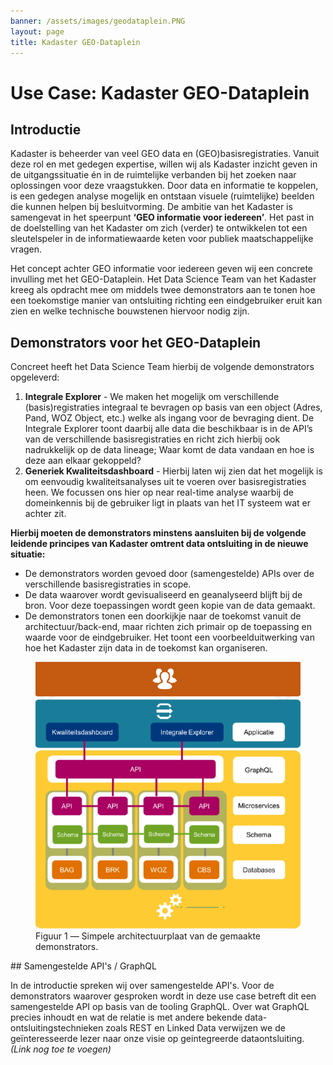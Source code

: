 ```yaml
---
banner: /assets/images/geodataplein.PNG
layout: page
title: Kadaster GEO-Dataplein
---
```

# Use Case: Kadaster GEO-Dataplein 

## Introductie

Kadaster is beheerder van veel GEO data en (GEO)basisregistraties. Vanuit deze rol en met gedegen expertise, willen wij als Kadaster inzicht
geven in de uitgangssituatie én in de ruimtelijke verbanden bij het zoeken naar oplossingen voor deze vraagstukken. Door data en informatie te koppelen, 
is een gedegen analyse mogelijk en ontstaan visuele (ruimtelijke) beelden die kunnen helpen bij besluitvorming.
De ambitie van het Kadaster is samengevat in het speerpunt **‘GEO informatie voor iedereen’**. Het past in de doelstelling
van het Kadaster om zich (verder) te ontwikkelen tot een sleutelspeler in de informatiewaarde keten voor publiek maatschappelijke vragen.

Het concept achter GEO informatie voor iedereen geven wij een concrete invulling met het GEO-Dataplein. Het Data Science Team van het Kadaster kreeg als opdracht mee
om middels twee demonstrators aan te tonen hoe een toekomstige manier van ontsluiting richting een eindgebruiker eruit kan zien en welke technische bouwstenen hiervoor nodig zijn.

## Demonstrators voor het GEO-Dataplein

Concreet heeft het Data Science Team hierbij de volgende demonstrators opgeleverd:
1. **Integrale Explorer** - We maken het mogelijk om verschillende (basis)registraties integraal te bevragen op basis van een object (Adres, Pand, WOZ Object, etc.) welke als ingang voor de bevraging dient. De Integrale Explorer toont daarbij alle data die beschikbaar is in de API’s van de verschillende basisregistraties en richt zich hierbij ook nadrukkelijk op de data lineage; Waar komt de data vandaan en hoe is deze aan elkaar gekoppeld?
2. **Generiek Kwaliteitsdashboard** - Hierbij laten wij zien dat het mogelijk is om eenvoudig kwaliteitsanalyses uit te voeren over basisregistraties heen. We focussen ons hier op near real-time analyse waarbij de domeinkennis bij de gebruiker ligt in plaats van het IT systeem wat er achter zit.


**Hierbij moeten de demonstrators minstens aansluiten bij de volgende leidende principes van Kadaster omtrent data ontsluiting in de nieuwe situatie:**
-  De demonstrators worden gevoed door (samengestelde) APIs over de verschillende basisregistraties in scope.
-  De data waarover wordt gevisualiseerd en geanalyseerd blijft bij de bron. Voor deze toepassingen wordt geen kopie van de data gemaakt.
-  De demonstrators tonen een doorkijkje naar de toekomst vanuit de architectuur/back-end, maar richten zich primair op de toepassing en waarde voor de eindgebruiker. Het toont een voorbeelduitwerking van hoe het Kadaster zijn data in de toekomst kan organiseren.

<figure id="figuur-1">
  <a href="/assets/images/architectuur-platformstrategie.PNG">
    <img src="/assets/images/architectuur-platformstrategie.PNG" alt="Architectuur platformstrategie">
  </a>
  <figcaption>
    Figuur 1 ― Simpele architectuurplaat van de gemaakte demonstrators.
  </figcaption>
</figure>

<div class="textbox" markdown="1">
## Samengestelde API's / GraphQL

In de introductie spreken wij over samengestelde API's. Voor de demonstrators waarover gesproken wordt in deze use case betreft dit een samengestelde API op basis van de 
tooling GraphQL. Over wat GraphQL precies inhoudt en wat de relatie is met andere bekende data-ontsluitingstechnieken zoals REST en Linked Data verwijzen we de geïnteresseerde
lezer naar onze visie op geintegreerde dataontsluiting. *(Link nog toe te voegen)*
</div>
